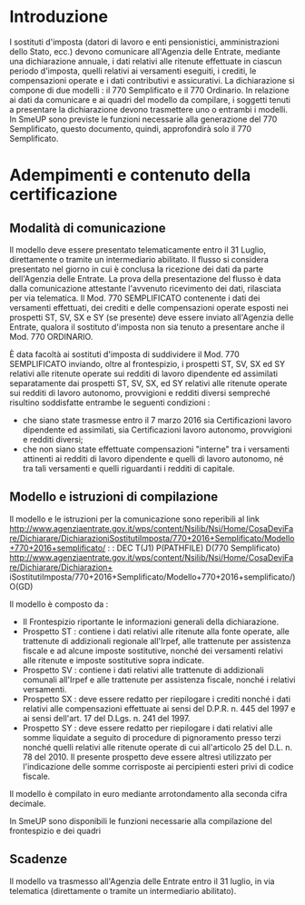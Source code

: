 # Introduzione
I sostituti d'imposta (datori di lavoro e enti pensionistici, amministrazioni dello Stato, ecc.) devono comunicare all'Agenzia delle Entrate, mediante una dichiarazione annuale, i dati relativi alle ritenute effettuate in ciascun periodo d'imposta, quelli relativi ai versamenti eseguiti, i crediti, le compensazioni operate e i dati contributivi e assicurativi.
La dichiarazione si compone di due modelli :  il 770 Semplificato e il 770 Ordinario. In relazione ai dati da comunicare e ai quadri del modello da compilare, i soggetti tenuti a presentare la dichiarazione devono trasmettere uno o entrambi i modelli.
In SmeUP sono previste le funzioni necessarie alla generazione del 770 Semplificato, questo documento, quindi, approfondirà solo il 770 Semplificato.

# Adempimenti e contenuto della certificazione

## Modalità di comunicazione

Il modello deve essere presentato telematicamente entro il 31 Luglio, direttamente o tramite un intermediario abilitato. Il flusso si considera presentato nel giorno in cui è conclusa la ricezione dei dati da parte dell'Agenzia delle Entrate. La prova della presentazione del flusso è data dalla comunicazione attestante l'avvenuto ricevimento dei dati, rilasciata per via telematica.
Il Mod. 770 SEMPLIFICATO contenente i dati dei versamenti effettuati, dei crediti e delle compensazioni operate esposti nei prospetti ST, SV, SX e SY (se presente) deve essere inviato all'Agenzia delle Entrate, qualora il sostituto d'imposta non sia tenuto a presentare anche il Mod. 770 ORDINARIO.

È data facoltà ai sostituti d'imposta di suddividere il Mod. 770 SEMPLIFICATO inviando, oltre al frontespizio, i prospetti ST, SV, SX ed SY relativi alle ritenute operate sui redditi di lavoro dipendente ed assimilati separatamente dai prospetti ST, SV, SX, ed SY relativi alle ritenute operate sui redditi di lavoro autonomo, provvigioni e redditi diversi sempreché risultino
soddisfatte entrambe le seguenti condizioni : 
 * che siano state trasmesse entro il 7 marzo 2016 sia Certificazioni lavoro dipendente ed assimilati, sia Certificazioni lavoro autonomo, provvigioni e redditi diversi;
 * che non siano state effettuate compensazioni "interne" tra i versamenti attinenti ai redditi di lavoro dipendente e quelli di lavoro autonomo, né tra tali versamenti e quelli riguardanti i redditi di capitale.

## Modello e istruzioni di compilazione

Il modello e le istruzioni per la comunicazione sono reperibili al link http://www.agenziaentrate.gov.it/wps/content/Nsilib/Nsi/Home/CosaDeviFare/Dichiarare/DichiarazioniSostitutiImposta/770+2016+Semplificato/Modello+770+2016+semplificato/
 :  : DEC T(J1) P(PATHFILE) D(770 Semplificato) [http://www.agenziaentrate.gov.it/wps/content/Nsilib/Nsi/Home/CosaDeviFare/Dichiarare/Dichiarazion+
](http://www.agenziaentrate.gov.it/wps/content/Nsilib/Nsi/Home/CosaDeviFare/Dichiarare/Dichiarazion+
)
iSostitutiImposta/770+2016+Semplificato/Modello+770+2016+semplificato/) O(GD)

Il modello è composto da : 
 * Il Frontespizio riportante le informazioni generali della dichiarazione.
 * Prospetto ST :  contiene i dati relativi alle ritenute alla fonte operate, alle trattenute di addizionali regionale all'Irpef, alle trattenute per assistenza fiscale e ad alcune imposte sostitutive, nonché dei versamenti relativi alle ritenute e imposte sostitutive sopra indicate.
 * Prospetto SV :  contiene i dati relativi alle trattenute di addizionali comunali all'Irpef e alle trattenute per assistenza fiscale, nonché i relativi versamenti.
 * Prospetto SX :  deve essere redatto per riepilogare i crediti nonché i dati relativi alle compensazioni effettuate ai sensi del D.P.R. n. 445 del 1997 e ai sensi dell'art. 17 del D.Lgs. n. 241 del 1997.
 * Prospetto SY :  deve essere redatto per riepilogare i dati relativi alle somme liquidate a seguito di procedure di pignoramento presso terzi nonché quelli relativi alle ritenute operate di cui all'articolo 25 del D.L. n. 78 del 2010. Il presente prospetto deve essere altresì utilizzato per l'indicazione delle somme corrisposte ai percipienti esteri privi di codice fiscale.

Il modello è compilato in euro mediante arrotondamento alla seconda cifra decimale.

In SmeUP sono disponibili le funzioni necessarie alla compilazione del frontespizio e dei quadri

## Scadenze
Il modello va trasmesso all'Agenzia delle Entrate entro il 31 luglio, in via telematica (direttamente o tramite un intermediario abilitato).

